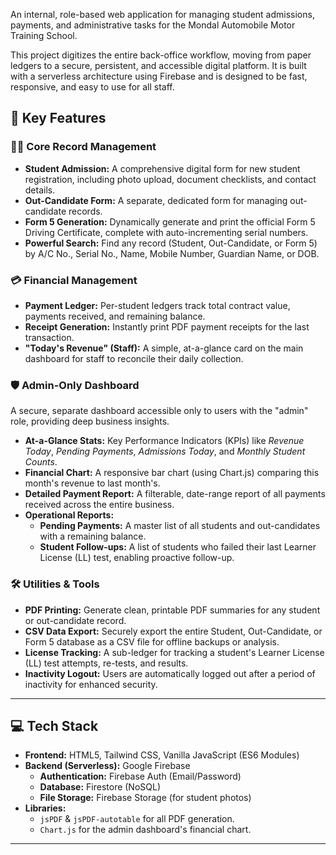 An internal, role-based web application for managing student admissions, payments, and administrative tasks for the Mondal Automobile Motor Training School.

This project digitizes the entire back-office workflow, moving from paper ledgers to a secure, persistent, and accessible digital platform. It is built with a serverless architecture using Firebase and is designed to be fast, responsive, and easy to use for all staff.



## 🚀 Key Features

### 👨‍💼 Core Record Management
* **Student Admission:** A comprehensive digital form for new student registration, including photo upload, document checklists, and contact details.
* **Out-Candidate Form:** A separate, dedicated form for managing out-candidate records.
* **Form 5 Generation:** Dynamically generate and print the official Form 5 Driving Certificate, complete with auto-incrementing serial numbers.
* **Powerful Search:** Find any record (Student, Out-Candidate, or Form 5) by A/C No., Serial No., Name, Mobile Number, Guardian Name, or DOB.

### 💳 Financial Management
* **Payment Ledger:** Per-student ledgers track total contract value, payments received, and remaining balance.
* **Receipt Generation:** Instantly print PDF payment receipts for the last transaction.
* **"Today's Revenue" (Staff):** A simple, at-a-glance card on the main dashboard for staff to reconcile their daily collection.

### 🛡️ Admin-Only Dashboard
A secure, separate dashboard accessible only to users with the "admin" role, providing deep business insights.
* **At-a-Glance Stats:** Key Performance Indicators (KPIs) like *Revenue Today*, *Pending Payments*, *Admissions Today*, and *Monthly Student Counts*.
* **Financial Chart:** A responsive bar chart (using Chart.js) comparing this month's revenue to last month's.
* **Detailed Payment Report:** A filterable, date-range report of all payments received across the entire business.
* **Operational Reports:**
    * **Pending Payments:** A master list of all students and out-candidates with a remaining balance.
    * **Student Follow-ups:** A list of students who failed their last Learner License (LL) test, enabling proactive follow-up.

### 🛠️ Utilities & Tools
* **PDF Printing:** Generate clean, printable PDF summaries for any student or out-candidate record.
* **CSV Data Export:** Securely export the entire Student, Out-Candidate, or Form 5 database as a CSV file for offline backups or analysis.
* **License Tracking:** A sub-ledger for tracking a student's Learner License (LL) test attempts, re-tests, and results.
* **Inactivity Logout:** Users are automatically logged out after a period of inactivity for enhanced security.

---

## 💻 Tech Stack

* **Frontend:** HTML5, Tailwind CSS, Vanilla JavaScript (ES6 Modules)
* **Backend (Serverless):** Google Firebase
    * **Authentication:** Firebase Auth (Email/Password)
    * **Database:** Firestore (NoSQL)
    * **File Storage:** Firebase Storage (for student photos)
* **Libraries:**
    * `jsPDF` & `jsPDF-autotable` for all PDF generation.
    * `Chart.js` for the admin dashboard's financial chart.

---